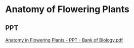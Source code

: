 # Anatomy of Flowering Plants

## PPT

[Anatomy in Flowering Plants - PPT - Bank of Biology.pdf](https://drive.google.com/file/d/1On0SV3WHDXuxJbhYjdUX0yZqLVJBdKcL/view?usp=drivesdk)

